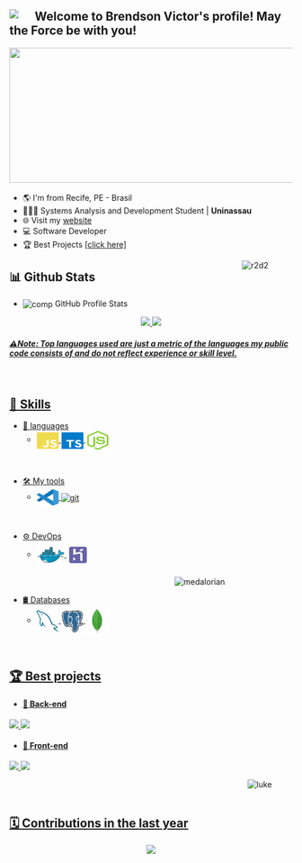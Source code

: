 <!--   👋🏽Welcome    -->
 <h2 align="left"><img width="45" align="left" src="https://user-images.githubusercontent.com/82064724/162990578-e26f5e9f-18f3-4b1c-a3f4-79e9cc153148.png"> Welcome to Brendson Victor's profile! May the Force be with you! </h2>
<img height="240" width="850" src="https://cdna.artstation.com/p/assets/images/images/025/789/352/original/pixel-jeff-galaxy-far-far-away.gif?1586928273">

- 🌎 I'm from Recife, PE - Brasil
- 👨🏽‍💻 Systems Analysis and Development Student | **Uninassau** 
- 🌐 Visit my [website](https://br3nds0n.github.io/)
- 💻 Software Developer
- 🏆 Best Projects [[click here]](#-best-projects)

<img src="https://66.media.tumblr.com/tumblr_macx4vgB5f1rfjowdo1_500.gif"  width="90" align="right" alt="r2d2">

<!--   📊stats   -->
## 📊 Github Stats
- <img align="center" alt="comp" height="20" width="20" src="https://cdn.discordapp.com/attachments/696749484012601344/899846768789958677/computer-screen.png"> GitHub Profile Stats

<div align="center">
  <a href="https://github.com/br3nds0n">
  <img height="145em" src="https://github-readme-stats.vercel.app/api?username=br3nds0n&show_icons=true&theme=dark&include_all_commits=true&count_private=true"/>
  <img height="145em" src="https://github-readme-stats.vercel.app/api/top-langs/?username=br3nds0n&layout=compact&langs_count=7&theme=dark"/> 
   <h5 align="left">⚠Note: Top languages used are just a metric of the languages my public code consists of and do not reflect experience or skill level.</h5>
</div>
 
<!--   🚀skills       -->
 <br>
 
## 🚀 Skills 

<!--   💬 languages   -->
*  💬 languages 
   * <img align="center" alt="Js" height="30" width="40" src="https://raw.githubusercontent.com/devicons/devicon/master/icons/javascript/javascript-plain.svg"> <img align="center" alt="Ts" height="30" width="40" src="https://github.com/devicons/devicon/blob/master/icons/typescript/typescript-plain.svg"> <img align="center" alt="nodeJs" height="35" width="45" src="https://raw.githubusercontent.com/devicons/devicon/2ae2a900d2f041da66e950e4d48052658d850630/icons/nodejs/nodejs-original.svg">
 
 </br>
 
 <!--   🛠tools   -->
 * 🛠 My tools
    * <img align="center" alt="vs-code" height="30" width="40" src="https://github.com/devicons/devicon/blob/master/icons/vscode/vscode-original.svg"> <img align="center" alt="git" height="30" width="40" src="https://raw.githubusercontent.com/jmnote/z-icons/master/svg/git.svg"> 
 
 </br>
 
  <!--   ⚙ DevOps   -->
 * ⚙  DevOps
    * <img align="center" alt="docker" height="50" width="50" src="https://github.com/devicons/devicon/blob/master/icons/docker/docker-original.svg"> <img align="center" alt="heroku" height="30" width="40" src="https://github.com/devicons/devicon/blob/master/icons/heroku/heroku-plain.svg">

  <img src="https://i.pinimg.com/originals/bc/ef/9e/bcef9e69e0c689ee189d76842d476bc9.gif"  width="210" align="right" alt="medalorian">
 
 </br>
 
  <!--   databases   -->
  * 🛢 Databases
     * <img align="center" alt="mysql" height="40" width="40" src="https://github.com/devicons/devicon/blob/master/icons/mysql/mysql-original.svg"> <img align="center" alt="postgres" height="40" width="40" src="https://github.com/devicons/devicon/blob/master/icons/postgresql/postgresql-original.svg"> <img align="center" alt="mongodb" height="47" width="42" src="https://github.com/devicons/devicon/blob/master/icons/mongodb/mongodb-original.svg">
  
 <br>
 
 <!--   🎖 Best projects   -->
 ## 🏆 Best projects

 * <h4>🥇 Back-end</h4> 
<div>
  <a href="https://github.com/br3nds0n/compass-lisa">
  <img height="100em" src="https://github-readme-stats.vercel.app/api/pin/?username=br3nds0n&repo=compass-lisa&theme=dark"/>
   <a href="https://github.com/br3nds0n/compasslisa2.0">
  <img height="100em" src="https://github-readme-stats.vercel.app/api/pin/?username=br3nds0n&repo=compasslisa2.0&theme=dark"/>
</div>
   
  * <h4>🥈 Front-end</h4> 
 <div>
  <a href="https://github.com/br3nds0n/br3nds0n.github.io">
  <img height="100em" src="https://github-readme-stats.vercel.app/api/pin/?username=br3nds0n&repo=br3nds0n.github.io&theme=dark"/>
  <a href="https://github.com/br3nds0n/task-list-react">
  <img height="100em" src="https://github-readme-stats.vercel.app/api/pin/?username=br3nds0n&repo=task-list-react&theme=dark"/>
</div>
  <img src="https://64.media.tumblr.com/tumblr_m9woxzf1AK1rfjowdo1_640.gif"  width="80" align="right" alt="luke">

   <br><br>

 <!--   🐍snake   -->
 
 ##  🗓️ Contributions in the last year 
 
 <p align="center"> <img src="https://github.com/br3nds0n/br3nds0n/blob/output/github-contribution-grid-snake.svg"> </p>
 
 #
